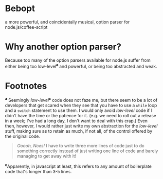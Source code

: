 # Bebopt
a more powerful, and coincidentally musical, option parser for node.js/coffee-script

# Why another option parser?
Because too many of the option parsers available for node.js suffer from either being too low-level<sup>**a**</sup> and powerful, or being too abstracted and weak.


# Footnotes
<sup>**a**</sup>
Seemingly *low-level*<sup>***c***</sup> code does not faze me, but there seem to be a lot of developers that get scared when they see that you have to use a `while` loop and a `switch` statement to use them.  I would only avoid *low-level* code if I didn't have the time or the patience for it. (e.g. we need to roll out a release in a week; I've had a long day, I don't want to deal with this crap.)  Even then, however, I would rather just write my own abstraction for the *low-level* stuff, making sure as to retain as much, if not all, of the control offered by the original code.

> *Ooooh, Noes!*  I have to write three more lines of code just to do something correctly instead of just writing one line of code and barely managing to get away with it!

<sup>**c**</sup>Apparently, in javascript at least, this refers to any amount of boilerplate code that's longer than 3-5 lines.
